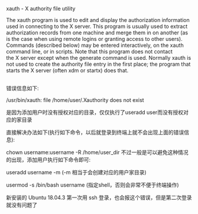 
xauth - X authority file utility

The  xauth  program  is used to edit and display the authorization information used in connecting to the X
server.  This program is usually used to extract authorization records from one machine and merge them  in
on  another  (as  is  the case when using remote logins or granting access to other users).  Commands (described below) 
may be entered interactively, on the xauth command line, or in  scripts.   Note  that  this program  does  not  contact  
the X server except when the generate command is used.  Normally xauth is not
used to create the authority file entry in the first place; the program that starts the  X  server  (often xdm or startx) 
does that.


## 

错误信息如下:

/usr/bin/xauth: file /home/user/.Xauthority does not exist

是因为添加用户时没有授权对应的目录，仅仅执行了useradd user而没有授权对应的家目录

直接解决办法如下(执行如下命令，以后就登录到终端上就不会出现上面的错误信息):

chown username:username -R /home/user_dir
不过一般是可以避免这种情况的出现，添加用户执行如下命令即可:

useradd username -m (-m 相当于会创建对应的用户家目录)

usermod -s /bin/bash username (指定shell，否则会非常不便于终端操作)



新安装的 Ubuntu 18.04.3 第一次用 ssh 登录，也会报这个错误，但是第二次登录就没有问题了
